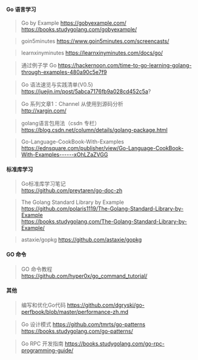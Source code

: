 #### Go 语言学习

> Go by Example
https://gobyexample.com/  
https://books.studygolang.com/gobyexample/

> goin5minutes
https://www.goin5minutes.com/screencasts/

> learnxinyminutes
https://learnxinyminutes.com/docs/go/

> 通过例子学 Go
https://hackernoon.com/time-to-go-learning-golang-through-examples-480a90c5e7f9

> Go 语法速览与实践清单(V0.5)  
https://juejin.im/post/5abca7176fb9a028cd452c5a?

> Go 系列文章1：Channel 从使用到源码分析  
http://xargin.com/

> golang语言包用法（csdn 专栏）  
https://blog.csdn.net/column/details/golang-package.html

> Go-Language-CookBook-With-Examples
https://ednsquare.com/publisher/view/Go-Language-CookBook-With-Examples------xOhLZaZVGG

#### 标准库学习

> Go标准库学习笔记  
https://github.com/preytaren/go-doc-zh

> The Golang Standard Library by Example  
https://github.com/polaris1119/The-Golang-Standard-Library-by-Example  
https://books.studygolang.com/The-Golang-Standard-Library-by-Example/

> astaxie/gopkg
https://github.com/astaxie/gopkg

#### GO 命令

> GO 命令教程  
https://github.com/hyper0x/go_command_tutorial/


#### 其他

> 编写和优化Go代码
https://github.com/dgryski/go-perfbook/blob/master/performance-zh.md

> Go 设计模式
https://github.com/tmrts/go-patterns  
https://books.studygolang.com/go-patterns/

> Go RPC 开发指南
https://books.studygolang.com/go-rpc-programming-guide/